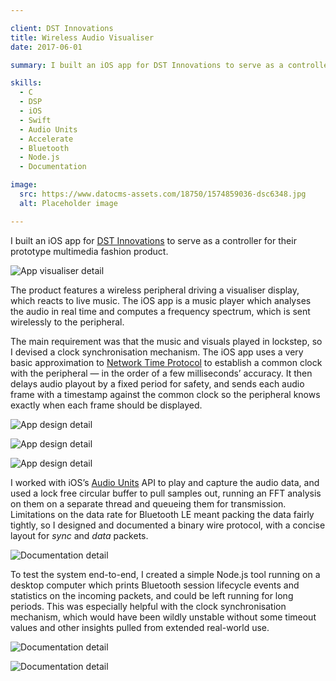 ```yaml
---

client: DST Innovations
title: Wireless Audio Visualiser
date: 2017-06-01

summary: I built an iOS app for DST Innovations to serve as a controller for their prototype multimedia fashion product.

skills:
  - C
  - DSP
  - iOS
  - Swift
  - Audio Units
  - Accelerate
  - Bluetooth
  - Node.js
  - Documentation

image:
  src: https://www.datocms-assets.com/18750/1574859036-dsc6348.jpg
  alt: Placeholder image

---
```


I built an iOS app for [DST Innovations](http://www.dst-innovations.net) to serve as a controller for their prototype multimedia fashion product.

![App visualiser detail](https://www.datocms-assets.com/18750/1574859036-dsc6348.jpg)

The product features a wireless peripheral driving a visualiser display, which reacts to live music. The iOS app is a music player which analyses the audio in real time and computes a frequency spectrum, which is sent wirelessly to the peripheral.

The main requirement was that the music and visuals played in lockstep, so I devised a clock synchronisation mechanism. The iOS app uses a very basic approximation to [Network Time Protocol](https://en.wikipedia.org/wiki/Network_Time_Protocol) to establish a common clock with the peripheral — in the order of a few milliseconds’ accuracy. It then delays audio playout by a fixed period for safety, and sends each audio frame with a timestamp against the common clock so the peripheral knows exactly when each frame should be displayed.

![App design detail](https://www.datocms-assets.com/18750/1574856733-dsc6352.jpg "App design detail")

![App design detail](https://www.datocms-assets.com/18750/1574856736-dsc6354.jpg "App design detail")

![App design detail](https://www.datocms-assets.com/18750/1574856740-dsc6355.jpg "App design detail")

I worked with iOS’s [Audio Units](https://en.wikipedia.org/wiki/Audio_Units) API to play and capture the audio data, and used a lock free circular buffer to pull samples out, running an FFT analysis on them on a separate thread and queueing them for transmission. Limitations on the data rate for Bluetooth LE meant packing the data fairly tightly, so I designed and documented a binary wire protocol, with a concise layout for _sync_ and _data_ packets.

![Documentation detail](https://www.datocms-assets.com/18750/1574858667-dsc6322.jpg)

To test the system end-to-end, I created a simple Node.js tool running on a desktop computer which prints Bluetooth session lifecycle events and statistics on the incoming packets, and could be left running for long periods. This was especially helpful with the clock synchronisation mechanism, which would have been wildly unstable without some timeout values and other insights pulled from extended real-world use.


![Documentation detail](https://www.datocms-assets.com/18750/1574858659-dsc6319.jpg "Documentation detail")

![Documentation detail](https://www.datocms-assets.com/18750/1574858651-dsc6317.jpg "Documentation detail")
